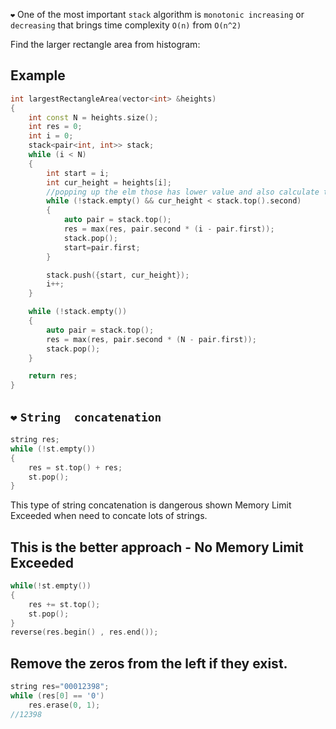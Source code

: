 `❤` One of the most important `stack` algorithm is `monotonic increasing` or `decreasing` that brings time complexity `O(n)` from `O(n^2)`

Find the larger rectangle area from histogram:

## Example
```c++
int largestRectangleArea(vector<int> &heights)
{
    int const N = heights.size();
    int res = 0;
    int i = 0;
    stack<pair<int, int>> stack;
    while (i < N)
    {
        int start = i;
        int cur_height = heights[i];
        //popping up the elm those has lower value and also calculate the area and index
        while (!stack.empty() && cur_height < stack.top().second)
        {
            auto pair = stack.top();
            res = max(res, pair.second * (i - pair.first));
            stack.pop();
            start=pair.first;
        }

        stack.push({start, cur_height});
        i++;
    }

    while (!stack.empty())
    {
        auto pair = stack.top();
        res = max(res, pair.second * (N - pair.first));
        stack.pop();
    }

    return res;
}
```

## `❤` `String  concatenation`

```c++
string res;
while (!st.empty())
{
    res = st.top() + res;
    st.pop();
}
```
 
This type of string concatenation is dangerous shown Memory Limit Exceeded when need to concate lots of strings.

## This is the better approach - No Memory Limit Exceeded
```c++
while(!st.empty())
{
    res += st.top();
    st.pop();
}
reverse(res.begin() , res.end());
```     
      
## Remove the zeros from the left if they exist.
```c++
string res="00012398";
while (res[0] == '0')
    res.erase(0, 1);
//12398
```
 
